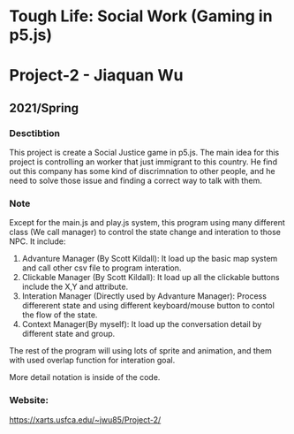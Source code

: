 # Tough Life: Social Work (Gaming in p5.js)
# Project-2 - Jiaquan Wu
## 2021/Spring

### Desctibtion
This project is create a Social Justice game in p5.js. The main idea for this project is controlling an worker that just immigrant to this country. He find out this company has some kind of discrimnation to other people, and he need to solve those issue and finding a correct way to talk with them.

### Note
Except for the main.js and play.js system, this program using many different class (We call manager) to control the state change and interation to those NPC. It include:  
1. Advanture Manager (By Scott Kildall): It load up the basic map system and call other csv file to program interation.
2. Clickable Manager (By Scott Kildall): It load up all the clickable buttons include the X,Y and attribute.
3. Interation Manager (Directly used by Advanture Manager): Process differerent state and using different keyboard/mouse button to contol the flow of the state.
4. Context Manager(By myself): It load up the conversation detail by different state and group.
  
The rest of the program will using lots of sprite and animation, and them with used overlap function for interation goal.  

More detail notation is inside of the code.

### Website:
https://xarts.usfca.edu/~jwu85/Project-2/